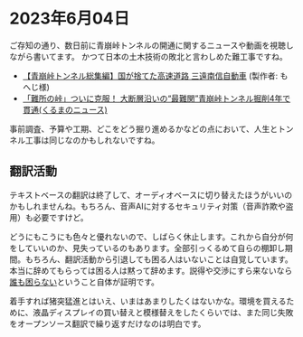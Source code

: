 # 2023年6月04日

ご存知の通り、数日前に青崩峠トンネルの開通に関するニュースや動画を視聴しながら書いてます。
かつて日本の土木技術の敗北と言わしめた難工事ですね。

* [【青崩峠トンネル総集編】国が捨てた高速道路 三遠南信自動車](https:/youtu.be/2diYMAQmy4l) (製作者: もへじ様)
 * [「難所の峠」ついに克服！ 大断層沿いの“最難関”青崩峠トンネル掘削4年で貫通(くるまのニュース)](https://news.yahoo.co.jp/articles/dd72d590dd5334c81c06d33585948a5cefe27183) 

事前調査、予算や工期、どこをどう掘り進めるかなどの点において、人生とトンネル工事は同じなのかもしれないですね。

## 翻訳活動

テキストベースの翻訳は終了して、オーディオベースに切り替えたほうがいいのかもしれませんね。もちろん、音声AIに対するセキュリティ対策（音声詐欺や盗用）も必要ですけど。

どうにもこうにも色々と優れないので、しばらく休止します。これから自分が何をしていいのか、見失っているのもあります。全部引っくるめて自らの棚卸し期間。もちろん、翻訳活動から引退しても困る人はいないことは自覚しています。本当に辞めてもらっては困る人は黙って辞めます。説得や交渉にすら来ないなら[誰も困らない](http://www.neweconomy.jp/features/nework/23066/)ということ自体が証明です。

着手すれば猪突猛進とはいえ、いまはあまりしたくはないかな。環境を買えるために、液晶ディスプレイの買い替えと模様替えをしたくらいでは、また同じ失敗をオープンソース翻訳で繰り返すだけなのは明白です。

